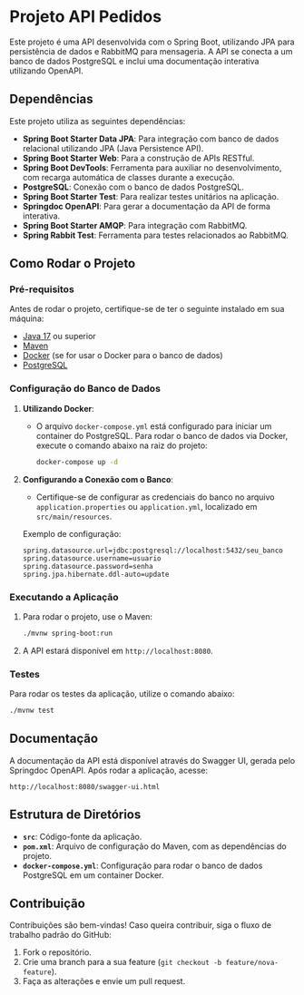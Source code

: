 # Projeto API Pedidos

Este projeto é uma API desenvolvida com o Spring Boot, utilizando JPA para persistência de dados e RabbitMQ para mensageria. A API se conecta a um banco de dados PostgreSQL e inclui uma documentação interativa utilizando OpenAPI.

## Dependências

Este projeto utiliza as seguintes dependências:

- **Spring Boot Starter Data JPA**: Para integração com banco de dados relacional utilizando JPA (Java Persistence API).
- **Spring Boot Starter Web**: Para a construção de APIs RESTful.
- **Spring Boot DevTools**: Ferramenta para auxiliar no desenvolvimento, com recarga automática de classes durante a execução.
- **PostgreSQL**: Conexão com o banco de dados PostgreSQL.
- **Spring Boot Starter Test**: Para realizar testes unitários na aplicação.
- **Springdoc OpenAPI**: Para gerar a documentação da API de forma interativa.
- **Spring Boot Starter AMQP**: Para integração com RabbitMQ.
- **Spring Rabbit Test**: Ferramenta para testes relacionados ao RabbitMQ.

## Como Rodar o Projeto

### Pré-requisitos

Antes de rodar o projeto, certifique-se de ter o seguinte instalado em sua máquina:

- [Java 17](https://adoptopenjdk.net/) ou superior
- [Maven](https://maven.apache.org/)
- [Docker](https://www.docker.com/) (se for usar o Docker para o banco de dados)
- [PostgreSQL](https://www.postgresql.org/)

### Configuração do Banco de Dados

1. **Utilizando Docker**:
   - O arquivo `docker-compose.yml` está configurado para iniciar um container do PostgreSQL. Para rodar o banco de dados via Docker, execute o comando abaixo na raiz do projeto:

     ```bash
     docker-compose up -d
     ```

2. **Configurando a Conexão com o Banco**:
   - Certifique-se de configurar as credenciais do banco no arquivo `application.properties` ou `application.yml`, localizado em `src/main/resources`.

   Exemplo de configuração:

   ```properties
   spring.datasource.url=jdbc:postgresql://localhost:5432/seu_banco
   spring.datasource.username=usuario
   spring.datasource.password=senha
   spring.jpa.hibernate.ddl-auto=update
   ```

### Executando a Aplicação

1. Para rodar o projeto, use o Maven:

   ```bash
   ./mvnw spring-boot:run
   ```

2. A API estará disponível em `http://localhost:8080`.

### Testes

Para rodar os testes da aplicação, utilize o comando abaixo:

```bash
./mvnw test
```

## Documentação

A documentação da API está disponível através do Swagger UI, gerada pelo Springdoc OpenAPI. Após rodar a aplicação, acesse:

```
http://localhost:8080/swagger-ui.html
```

## Estrutura de Diretórios

- **`src`**: Código-fonte da aplicação.
- **`pom.xml`**: Arquivo de configuração do Maven, com as dependências do projeto.
- **`docker-compose.yml`**: Configuração para rodar o banco de dados PostgreSQL em um container Docker.

## Contribuição

Contribuições são bem-vindas! Caso queira contribuir, siga o fluxo de trabalho padrão do GitHub:

1. Fork o repositório.
2. Crie uma branch para a sua feature (`git checkout -b feature/nova-feature`).
3. Faça as alterações e envie um pull request.
